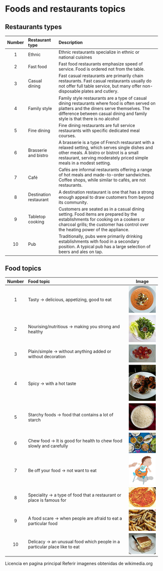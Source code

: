 # **Foods and restaurants topics**

## **Restaurants types**

**Number** | **Restaurant type** | **Description**
:--: |:-- | :-- |
1 | Ethnic | Ethnic restaurants specialize in ethnic or national cuisines
2 | Fast food | Fast food restaurants emphasize speed of service. Food is ordered not from the table.
3 | Casual dining | Fast casual restaurants are primarily chain restaurants. Fast casual restaurants usually do not offer full table service, but many offer non-disposable plates and cutlery.
4 | Family style | Family style restaurants are a type of casual dining restaurants where food is often served on platters and the diners serve themselves. The difference between casual dining and family style is that there is no alcohol
5 | Fine dining | Fine dining restaurants are full service restaurants with specific dedicated meal courses.
6 | Brasserie and bistro | A brasserie is a type of French restaurant with a relaxed setting, which serves single dishes and other meals. A bistro or bistrot is a small restaurant, serving moderately priced simple meals in a modest setting.
7 | Café | Cafés are informal restaurants offering a range of hot meals and made-to-order sandwiches. Coffee shops, while similar to cafés, are not restaurants. 
8 | Destination restaurant | A destination restaurant is one that has a strong enough appeal to draw customers from beyond its community.
9 | Tabletop cooking | Customers are seated as in a casual dining setting. Food items are prepared by the establishments for cooking on a cookers or charcoal grills; the customer has control over the heating power of the appliance.
10 | Pub | Traditionally, pubs were primarily drinking establishments with food in a secondary position. A typical pub has a large selection of beers and ales on tap.

## **Food topics**

**Number** |**Food topic** | **Image**
:--: |:-- | :--: 
1 | Tasty -> delicious, appetizing, good to eat |![](https://github.com/fgcoca/English-topics/blob/master/128px/Tasty.jpg)
2 | Nourising/nutritious -> making you strong and healthy| ![](https://github.com/fgcoca/English-topics/blob/master/128px/Salad.jpg) 
3 | Plain/simple -> without anything added or without decoration | ![](https://github.com/fgcoca/English-topics/blob/master/128px/Tomatoes.jpg) 
4 | Spicy -> with a hot taste | ![](https://github.com/fgcoca/English-topics/blob/master/128px/Chicken_Tikka.jpg)
5 | Starchy foods -> food that contains a lot of starch | ![](https://github.com/fgcoca/English-topics/blob/master/128px/Rice.jpg)
6 | Chew food -> It is good for health to chew food slowly and carefully | ![](https://github.com/fgcoca/English-topics/blob/master/128px/Thai_lunch.jpg)
7 | Be off your food -> not want to eat | ![](https://github.com/fgcoca/English-topics/blob/master/128px/BabyRE.png)
8 | Speciality -> a type of food that a restaurant or place is famous for | ![](https://github.com/fgcoca/English-topics/blob/master/128px/pizza.jpg)
9 | A food scare -> when people are afraid to eat a particular food | ![](https://github.com/fgcoca/English-topics/blob/master/128px/worm.jpg) 
10 | Delicacy -> an unusual food which people in a particular place like to eat | ![](https://github.com/fgcoca/English-topics/blob/master/128px/Tiramisu.jpg)

Licencia en pagina principal
Referir imagenes obtenidas de wikimedia.org





